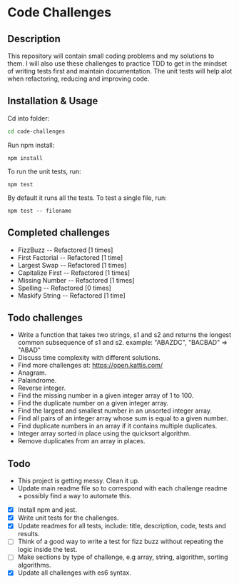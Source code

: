 # Code Challenges

## Description
This repository will contain small coding problems and my solutions to them. I will also use these challenges to practice TDD to get in the mindset of writing tests first and maintain documentation. The unit tests will help alot when refactoring, reducing and improving code.


## Installation & Usage

Cd into folder:
```sh
cd code-challenges
```
Run npm install:
```
npm install
```
To run the unit tests, run:
```
npm test
```
By default it runs all the tests. To test a single file, run:
```
npm test -- filename
```

## Completed challenges

- FizzBuzz -- Refactored [1 times]
- First Factorial -- Refactored [1 time]
- Largest Swap -- Refactored [1 times]
- Capitalize First -- Refactored [1 times]
- Missing Number -- Refactored [1 times]
- Spelling -- Refactored [0 times]
- Maskify String -- Refactored [1 time]

## Todo challenges
- Write a function that takes two strings, s1 and s2 and returns the longest common subsequence of s1 and s2. example: "ABAZDC", "BACBAD" =>  "ABAD"
- Discuss time complexity with different solutions.
- Find more challenges at: https://open.kattis.com/
- Anagram.
- Palaindrome.
- Reverse integer.
- Find the missing number in a given integer array of 1 to 100.
- Find the duplicate number on a given integer array.
- Find the largest and smallest number in an unsorted integer array.
- Find all pairs of an integer array whose sum is equal to a given number.
- Find duplicate numbers in an array if it contains multiple duplicates.
- Integer array sorted in place using the quicksort algorithm.
- Remove duplicates from an array in places.

## Todo
- This project is getting messy. Clean it up.
- Update main readme file so to correspond with each challenge readme + possibly find a way to automate this.
- [x] Install npm and jest.
- [x] Write unit tests for the challenges.
- [x] Update readmes for all tests, include: title, description, code, tests and results.
- [ ] Think of a good way to write a test for fizz buzz without repeating the logic inside the test.
- [ ] Make sections by type of challenge, e.g array, string, algorithm, sorting algorithms. 
- [x] Update all challenges with es6 syntax.
